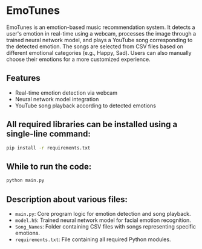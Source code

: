 # EmoTunes

EmoTunes is an emotion-based music recommendation system. It detects a user's emotion in real-time using a webcam, processes the image through a trained neural network model, and plays a YouTube song corresponding to the detected emotion. The songs are selected from CSV files based on different emotional categories (e.g., Happy, Sad). Users can also manually choose their emotions for a more customized experience.

## Features
- Real-time emotion detection via webcam
- Neural network model integration
- YouTube song playback according to detected emotions

## All required libraries can be installed using a single-line command:
```bash
pip install -r requirements.txt
```

## While to run the code:
```bash
python main.py
```

## Description about various files:
- `main.py`: Core program logic for emotion detection and song playback.
- `model.h5`: Trained neural network model for facial emotion recognition.
- `Song_Names`: Folder containing CSV files with songs representing specific emotions.
- `requirements.txt`: File containing all required Python modules.
